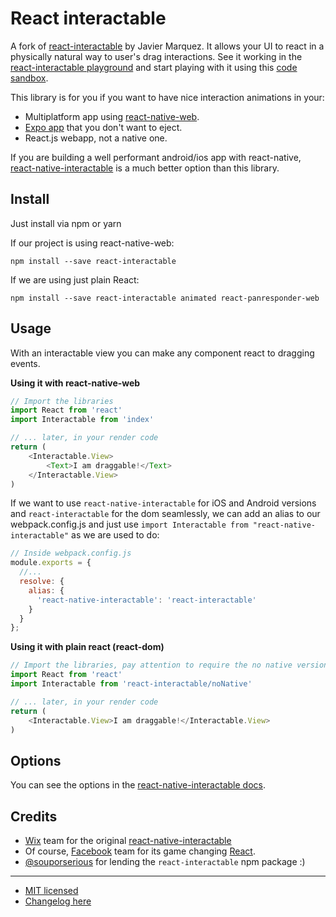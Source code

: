 # React interactable

A fork of [react-interactable](https://github.com/arqex/react-interactable) by Javier Marquez. It allows your UI to react in a physically natural way to user's drag interactions. See it working in the [react-interactable playground](https://react-interactable.netlify.com/) and start playing with it using this [code sandbox](https://codesandbox.io/s/n4kq4ylk6l).

This library is for you if you want to have nice interaction animations in your:
* Multiplatform app using [react-native-web](https://github.com/necolas/react-native-web).
* [Expo app](https://expo.io/) that you don't want to eject.
* React.js webapp, not a native one.

If you are building a well performant android/ios app with react-native, [react-native-interactable](https://github.com/wix/react-native-interactable) is a much better option than this library.

## Install
Just install via npm or yarn

If our project is using react-native-web:
```
npm install --save react-interactable
```

If we are using just plain React:
```
npm install --save react-interactable animated react-panresponder-web
```

## Usage
With an interactable view you can make any component react to dragging events. 

**Using it with react-native-web**

```js
// Import the libraries
import React from 'react'
import Interactable from 'index'

// ... later, in your render code
return (
    <Interactable.View>
        <Text>I am draggable!</Text>
    </Interactable.View>
)
```

If we want to use `react-native-interactable` for iOS and Android versions and `react-interactable` for the dom seamlessly, we can add an alias to our webpack.config.js and just use `import Interactable from "react-native-interactable"` as we are used to do:
```js
// Inside webpack.config.js
module.exports = {
  //...
  resolve: {
    alias: {
      'react-native-interactable': 'react-interactable'
    }
  }
};
```

**Using it with plain react (react-dom)**
```js
// Import the libraries, pay attention to require the no native version
import React from 'react'
import Interactable from 'react-interactable/noNative'

// ... later, in your render code
return (
	<Interactable.View>I am draggable!</Interactable.View>
)
```

## Options
You can see the options in the [react-native-interactable docs](https://github.com/wix/react-native-interactable#usage).

## Credits
* [Wix](https://wix.com) team for the original [react-native-interactable](https://github.com/wix/react-native-interactable)
* Of course, [Facebook](https://facebook.com) team for its game changing [React](https://reactjs.org/).
* [@souporserious](https://github.com/souporserious) for lending the `react-interactable` npm package :)

---

* [MIT licensed](LICENSE)
* [Changelog here](changelog.md)

